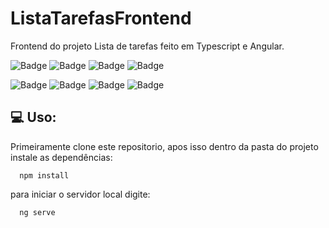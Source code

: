 # ListaTarefasFrontend

Frontend do projeto Lista de tarefas feito em Typescript e Angular.

![Badge](https://img.shields.io/badge/Node-v12.18.3-success?style=plastic&logo=Node.js) ![Badge](https://img.shields.io/badge/Angular-v10.0.12-red?style=plastic&logo=Angular) ![Badge](https://img.shields.io/badge/Bootstrap-v4.5.2-blueviolet?style=plastic&logo=Bootstrap) ![Badge](https://img.shields.io/badge/Heroku-blueviolet?style=plastic&logo=Heroku)

![Badge](https://img.shields.io/github/issues/LeonardoCruzx/ListaTarefasFrontend?style=plastic) ![Badge](https://img.shields.io/github/forks/LeonardoCruzx/ListaTarefasFrontend?style=plastic) ![Badge](https://img.shields.io/github/stars/LeonardoCruzx/ListaTarefasFrontend?style=plastic) ![Badge](https://img.shields.io/github/license/LeonardoCruzx/ListaTarefasFrontend?style=plastic)


## 💻 Uso:<br>
Primeiramente clone este repositorio,
apos isso dentro da pasta do projeto instale as dependências:
```
  npm install
```
para iniciar o servidor local digite:
```
  ng serve
```